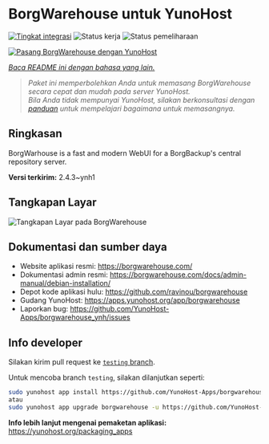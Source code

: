 <!--
N.B.: README ini dibuat secara otomatis oleh <https://github.com/YunoHost/apps/tree/master/tools/readme_generator>
Ini TIDAK boleh diedit dengan tangan.
-->

# BorgWarehouse untuk YunoHost

[![Tingkat integrasi](https://apps.yunohost.org/badge/integration/borgwarehouse)](https://ci-apps.yunohost.org/ci/apps/borgwarehouse/)
![Status kerja](https://apps.yunohost.org/badge/state/borgwarehouse)
![Status pemeliharaan](https://apps.yunohost.org/badge/maintained/borgwarehouse)

[![Pasang BorgWarehouse dengan YunoHost](https://install-app.yunohost.org/install-with-yunohost.svg)](https://install-app.yunohost.org/?app=borgwarehouse)

*[Baca README ini dengan bahasa yang lain.](./ALL_README.md)*

> *Paket ini memperbolehkan Anda untuk memasang BorgWarehouse secara cepat dan mudah pada server YunoHost.*  
> *Bila Anda tidak mempunyai YunoHost, silakan berkonsultasi dengan [panduan](https://yunohost.org/install) untuk mempelajari bagaimana untuk memasangnya.*

## Ringkasan

BorgWarhouse is a fast and modern WebUI for a BorgBackup's central repository server. 


**Versi terkirim:** 2.4.3~ynh1

## Tangkapan Layar

![Tangkapan Layar pada BorgWarehouse](./doc/screenshots/screenshot.png)

## Dokumentasi dan sumber daya

- Website aplikasi resmi: <https://borgwarehouse.com/>
- Dokumentasi admin resmi: <https://borgwarehouse.com/docs/admin-manual/debian-installation/>
- Depot kode aplikasi hulu: <https://github.com/ravinou/borgwarehouse>
- Gudang YunoHost: <https://apps.yunohost.org/app/borgwarehouse>
- Laporkan bug: <https://github.com/YunoHost-Apps/borgwarehouse_ynh/issues>

## Info developer

Silakan kirim pull request ke [`testing` branch](https://github.com/YunoHost-Apps/borgwarehouse_ynh/tree/testing).

Untuk mencoba branch `testing`, silakan dilanjutkan seperti:

```bash
sudo yunohost app install https://github.com/YunoHost-Apps/borgwarehouse_ynh/tree/testing --debug
atau
sudo yunohost app upgrade borgwarehouse -u https://github.com/YunoHost-Apps/borgwarehouse_ynh/tree/testing --debug
```

**Info lebih lanjut mengenai pemaketan aplikasi:** <https://yunohost.org/packaging_apps>
